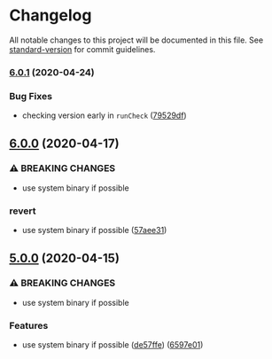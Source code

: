 # Changelog

All notable changes to this project will be documented in this file. See [standard-version](https://github.com/conventional-changelog/standard-version) for commit guidelines.

### [6.0.1](https://github.com/mole-inc/bin-wrapper/compare/v6.0.0...v6.0.1) (2020-04-24)


### Bug Fixes

* checking version early in `runCheck` ([79529df](https://github.com/mole-inc/bin-wrapper/commit/79529dfef4d71b5ef4454f7f1f610f29f84d6332))

## [6.0.0](https://github.com/mole-inc/bin-wrapper/compare/v5.0.0...v6.0.0) (2020-04-17)


### ⚠ BREAKING CHANGES

* use system binary if possible

### revert

* use system binary if possible ([57aee31](https://github.com/mole-inc/bin-wrapper/commit/57aee3133875fe4e5d77f80c64f667878c0dee51))

## [5.0.0](https://github.com/mole-inc/bin-wrapper/compare/v4.1.0...v5.0.0) (2020-04-15)


### ⚠ BREAKING CHANGES

* use system binary if possible

### Features

* use system binary if possible ([de57ffe](https://github.com/mole-inc/bin-wrapper/commit/de57ffe157ca0b29647907b65a11c12aa1a3d3ff)) ([6597e01](https://github.com/mole-inc/bin-wrapper/commit/6597e014ec7ca8be35a37497276a04b043d531c4))
